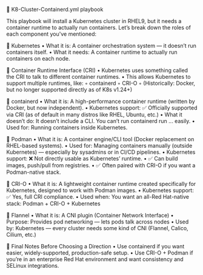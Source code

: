 🧠 K8-Cluster-Containerd.yml playbook

This playbook will install a Kubernetes cluster in RHEL9, but it needs a container runtime to actually run containers.
Let’s break down the roles of each component you've mentioned:

🔹 Kubernetes
    • What it is: A container orchestration system — it doesn’t run containers itself.
    • What it needs: A container runtime to actually run containers on each node.

🔹 Container Runtime Interface (CRI)
    • Kubernetes uses something called the CRI to talk to different container runtimes.
    • This allows Kubernetes to support multiple runtimes, like:
        ◦ containerd
        ◦ CRI-O
        ◦ (Historically: Docker, but no longer supported directly as of K8s v1.24+)

🔹 containerd
    • What it is: A high-performance container runtime (written by Docker, but now independent).
    • Kubernetes support: ✅ Officially supported via CRI (as of default in many distros like RHEL, Ubuntu, etc.)
    • What it doesn’t do: It doesn’t include a CLI. You can’t run containerd run ... easily.
    • Used for: Running containers inside Kubernetes.

🔹 Podman
    • What it is: A container engine/CLI tool (Docker replacement on RHEL-based systems).
    • Used for: Managing containers manually (outside Kubernetes) — especially by sysadmins or in CI/CD pipelines.
    • Kubernetes support: ❌ Not directly usable as Kubernetes’ runtime.
    • ✅ Can build images, push/pull from registries.
    • ✅ Often paired with CRI-O if you want a Podman-native stack.

🔹 CRI-O
    • What it is: A lightweight container runtime created specifically for Kubernetes, designed to work with Podman images.
    • Kubernetes support: ✅ Yes, full CRI compliance.
    • Used when: You want an all-Red Hat-native stack: Podman + CRI-O + Kubernetes

🔹 Flannel
    • What it is: A CNI plugin (Container Network Interface)
    • Purpose: Provides pod networking — lets pods talk across nodes
    • Used by: Kubernetes — every cluster needs some kind of CNI (Flannel, Calico, Cilium, etc.)

🧭 Final Notes Before Choosing a Direction
    • Use containerd if you want easier, widely-supported, production-safe setup.
    • Use CRI-O + Podman if you’re in an enterprise Red Hat environment and want consistency and SELinux integrations.

